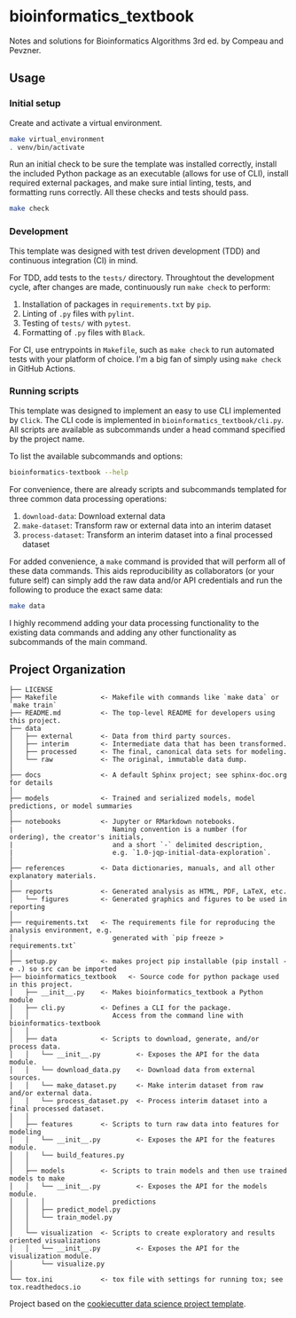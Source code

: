 # bioinformatics_textbook

Notes and solutions for Bioinformatics Algorithms 3rd ed. by Compeau and Pevzner.

## Usage

### Initial setup

Create and activate a virtual environment.

```bash
make virtual_environment
. venv/bin/activate
```

Run an initial check to be sure the template was installed correctly, install the included Python package as an executable (allows for use of CLI), install required external packages,
and make sure intial linting, tests, and formatting runs correctly. All these checks and tests should pass.

```bash
make check
```

### Development

This template was designed with test driven development (TDD) and continuous integration (CI) in mind.

For TDD, add tests to the `tests/` directory.
Throughtout the development cycle, after changes are made, continuously run `make check` to perform:

  1. Installation of packages in `requirements.txt` by `pip`.
  2. Linting of `.py` files with `pylint`.
  3. Testing of `tests/` with `pytest`.
  4. Formatting of `.py` files with `Black`.

For CI, use entrypoints in `Makefile`, such as `make check` to run automated tests with your platform of choice.
I'm a big fan of simply using `make check` in GitHub Actions.

### Running scripts

This template was designed to implement an easy to use CLI implemented by `Click`.
The CLI code is implemented in `bioinformatics_textbook/cli.py`.
All scripts are available as subcommands under a head command specified by the project name.

To list the available subcommands and options:

```bash
bioinformatics-textbook --help
```

For convenience, there are already scripts and subcommands templated for three common data processing operations:

  1. `download-data`: Download external data
  2. `make-dataset`: Transform raw or external data into an interim dataset
  3. `process-dataset`: Transform an interim dataset into a final processed dataset

For added convenience, a `make` command is provided that will perform all of these data commands.
This aids reproducibility as collaborators (or your future self) can simply add the raw data and/or API credentials
and run the following to produce the exact same data:

```bash
make data
```

I highly recommend adding your data processing functionality to the existing data commands
and adding any other functionality as subcommands of the main command.

## Project Organization

```text
├── LICENSE
├── Makefile           <- Makefile with commands like `make data` or `make train`
├── README.md          <- The top-level README for developers using this project.
├── data
│   ├── external       <- Data from third party sources.
│   ├── interim        <- Intermediate data that has been transformed.
│   ├── processed      <- The final, canonical data sets for modeling.
│   └── raw            <- The original, immutable data dump.
│
├── docs               <- A default Sphinx project; see sphinx-doc.org for details
│
├── models             <- Trained and serialized models, model predictions, or model summaries
│
├── notebooks          <- Jupyter or RMarkdown notebooks.
|                         Naming convention is a number (for ordering), the creator's initials,
|                         and a short `-` delimited description,
|                         e.g. `1.0-jqp-initial-data-exploration`.
│
├── references         <- Data dictionaries, manuals, and all other explanatory materials.
│
├── reports            <- Generated analysis as HTML, PDF, LaTeX, etc.
│   └── figures        <- Generated graphics and figures to be used in reporting
│
├── requirements.txt   <- The requirements file for reproducing the analysis environment, e.g.
│                         generated with `pip freeze > requirements.txt`
│
├── setup.py           <- makes project pip installable (pip install -e .) so src can be imported
├── bioinformatics_textbook   <- Source code for python package used in this project.
│   ├── __init__.py    <- Makes bioinformatics_textbook a Python module
│   ├── cli.py         <- Defines a CLI for the package. 
│   │                     Access from the command line with bioinformatics-textbook
│   │
│   ├── data           <- Scripts to download, generate, and/or process data.
│   │   └── __init__.py         <- Exposes the API for the data module.
│   │   └── download_data.py    <- Download data from external sources.
│   │   └── make_dataset.py     <- Make interim dataset from raw and/or external data.
│   │   └── process_dataset.py  <- Process interim dataset into a final processed dataset.
│   │
│   ├── features       <- Scripts to turn raw data into features for modeling
│   │   └── __init__.py         <- Exposes the API for the features module.
│   │   └── build_features.py
│   │
│   ├── models         <- Scripts to train models and then use trained models to make
│   │   └── __init__.py         <- Exposes the API for the models module.
│   │   │                 predictions
│   │   ├── predict_model.py
│   │   └── train_model.py
│   │
│   └── visualization  <- Scripts to create exploratory and results oriented visualizations
│   │   └── __init__.py         <- Exposes the API for the visualization module.
│       └── visualize.py
│
└── tox.ini            <- tox file with settings for running tox; see tox.readthedocs.io
```

Project based on the [cookiecutter data science project template][def].

[def]: https://github.com/trev-f/cookiecutter-data-science

